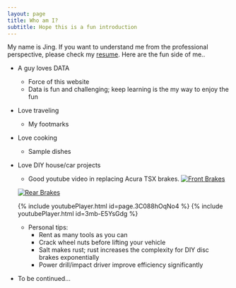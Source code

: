 ```yaml
---
layout: page
title: Who am I?
subtitle: Hope this is a fun introduction
---
```


My name is Jing. If you want to understand me from the professional perspective, please check my [resume](/JingCV). Here are the fun side of me..
- A guy loves DATA
  - Force of this website
  - Data is fun and challenging; keep learning is the my way to enjoy the fun

- Love traveling
  - My footmarks

- Love cooking
  - Sample dishes

- Love DIY house/car projects 
  - Good youtube video in replacing Acura TSX brakes. 
  [![Front Brakes](http://img.youtube.com/vi/3C088hOqNo4/0.jpg)](https://www.youtube.com/watch?v=3C088hOqNo4)

  [![Rear Brakes](http://img.youtube.com/vi/3mb-E5YsGdg/0.jpg)](https://www.youtube.com/watch?v=3mb-E5YsGdg) 

  {% include youtubePlayer.html id=page.3C088hOqNo4 %}
  {% include youtubePlayer.html id=3mb-E5YsGdg %}

  - Personal tips:
    - Rent as many tools as you can
    - Crack wheel nuts before lifting your vehicle
    - Salt makes rust; rust increases the complexity for DIY disc brakes exponentially
    - Power drill/impact driver improve efficiency significantly

- To be continued...